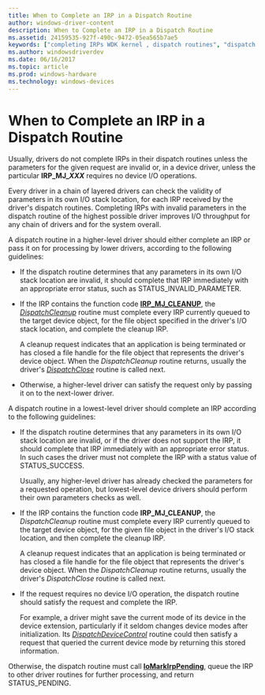 ```yaml
---
title: When to Complete an IRP in a Dispatch Routine
author: windows-driver-content
description: When to Complete an IRP in a Dispatch Routine
ms.assetid: 24159535-927f-490c-9472-05ea565b7ae5
keywords: ["completing IRPs WDK kernel , dispatch routines", "dispatch routines WDK kernel , completing IRPs"]
ms.author: windowsdriverdev
ms.date: 06/16/2017
ms.topic: article
ms.prod: windows-hardware
ms.technology: windows-devices
---
```


# When to Complete an IRP in a Dispatch Routine





Usually, drivers do not complete IRPs in their dispatch routines unless the parameters for the given request are invalid or, in a device driver, unless the particular **IRP\_MJ\_*XXX*** requires no device I/O operations.

Every driver in a chain of layered drivers can check the validity of parameters in its own I/O stack location, for each IRP received by the driver's dispatch routines. Completing IRPs with invalid parameters in the dispatch routine of the highest possible driver improves I/O throughput for any chain of drivers and for the system overall.

A dispatch routine in a higher-level driver should either complete an IRP or pass it on for processing by lower drivers, according to the following guidelines:

-   If the dispatch routine determines that any parameters in its own I/O stack location are invalid, it should complete that IRP immediately with an appropriate error status, such as STATUS\_INVALID\_PARAMETER.

-   If the IRP contains the function code [**IRP\_MJ\_CLEANUP**](https://msdn.microsoft.com/library/windows/hardware/ff550718), the [*DispatchCleanup*](https://msdn.microsoft.com/library/windows/hardware/ff543233) routine must complete every IRP currently queued to the target device object, for the file object specified in the driver's I/O stack location, and complete the cleanup IRP.

    A cleanup request indicates that an application is being terminated or has closed a file handle for the file object that represents the driver's device object. When the *DispatchCleanup* routine returns, usually the driver's [*DispatchClose*](https://msdn.microsoft.com/library/windows/hardware/ff543255) routine is called next.

-   Otherwise, a higher-level driver can satisfy the request only by passing it on to the next-lower driver.

A dispatch routine in a lowest-level driver should complete an IRP according to the following guidelines:

-   If the dispatch routine determines that any parameters in its own I/O stack location are invalid, or if the driver does not support the IRP, it should complete that IRP immediately with an appropriate error status. In such cases the driver must not complete the IRP with a status value of STATUS\_SUCCESS.

    Usually, any higher-level driver has already checked the parameters for a requested operation, but lowest-level device drivers should perform their own parameters checks as well.

-   If the IRP contains the function code **IRP\_MJ\_CLEANUP**, the *DispatchCleanup* routine must complete every IRP currently queued to the target device object, for the given file object in the driver's I/O stack location, and then complete the cleanup IRP.

    A cleanup request indicates that an application is being terminated or has closed a file handle for the file object that represents the driver's device object. When the *DispatchCleanup* routine returns, usually the driver's *DispatchClose* routine is called next.

-   If the request requires no device I/O operation, the dispatch routine should satisfy the request and complete the IRP.

    For example, a driver might save the current mode of its device in the device extension, particularly if it seldom changes device modes after initialization. Its [*DispatchDeviceControl*](https://msdn.microsoft.com/library/windows/hardware/ff543287) routine could then satisfy a request that queried the current device mode by returning this stored information.

Otherwise, the dispatch routine must call [**IoMarkIrpPending**](https://msdn.microsoft.com/library/windows/hardware/ff549422), queue the IRP to other driver routines for further processing, and return STATUS\_PENDING.

 

 




